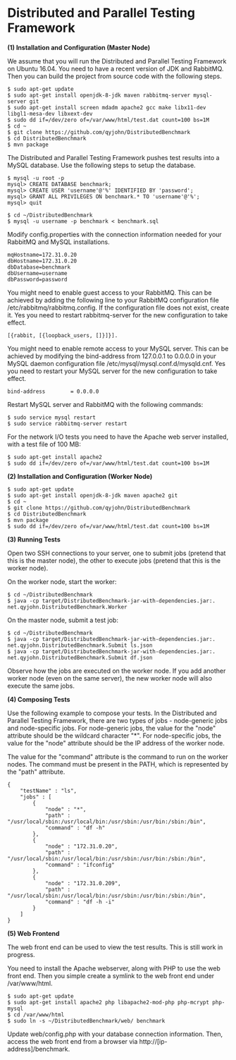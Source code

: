 # Distributed and Parallel Testing Framework


**(1) Installation and Configuration (Master Node)**

We assume that you will run the Distributed and Parallel Testing Framework on Ubuntu 16.04. You need to have a recent version of JDK and RabbitMQ. Then you can build the project from source code with the following steps. 

~~~~
$ sudo apt-get update
$ sudo apt-get install openjdk-8-jdk maven rabbitmq-server mysql-server git
$ sudo apt-get install screen mdadm apache2 gcc make libx11-dev libgl1-mesa-dev libxext-dev
$ sudo dd if=/dev/zero of=/var/www/html/test.dat count=100 bs=1M
$ cd ~
$ git clone https://github.com/qyjohn/DistributedBenchmark
$ cd DistributedBenchmark
$ mvn package
~~~~

The Distributed and Parallel Testing Framework pushes test results into a MySQL database. Use the following steps to setup the database.

~~~~
$ mysql -u root -p
mysql> CREATE DATABASE benchmark;
mysql> CREATE USER 'username'@'%' IDENTIFIED BY 'password';
mysql> GRANT ALL PRIVILEGES ON benchmark.* TO 'username'@'%';
mysql> quit

$ cd ~/DistributedBenchmark
$ mysql -u username -p benchmark < benchmark.sql
~~~~

Modify config.properties with the connection information needed for your RabbitMQ and MySQL installations.

~~~~
mqHostname=172.31.0.20
dbHostname=172.31.0.20
dbDatabase=benchmark
dbUsername=username
dbPassword=password
~~~~

You might need to enable guest access to your RabbitMQ. This can be achieved by adding the following line to your RabbitMQ configuration file /etc/rabbitmq/rabbitmq.config. If the configuration file does not exist, create it. Yes you need to restart rabbitmq-server for the new configuration to take effect. 

~~~~
[{rabbit, [{loopback_users, []}]}].
~~~~

You might need to enable remote access to your MySQL server. This can be achieved by modifying the bind-address from 127.0.0.1 to 0.0.0.0 in your MySQL daemon configuration file /etc/mysql/mysql.conf.d/mysqld.cnf. Yes you need to restart your MySQL server for the new configuration to take effect.

~~~~
bind-address		= 0.0.0.0
~~~~

Restart MySQL server and RabbitMQ with the following commands:

~~~~
$ sudo service mysql restart
$ sudo service rabbitmq-server restart
~~~~

For the network I/O tests you need to have the Apache web server installed, with a test file of 100 MB:

~~~~
$ sudo apt-get install apache2
$ sudo dd if=/dev/zero of=/var/www/html/test.dat count=100 bs=1M
~~~~

**(2) Installation and Configuration (Worker Node)**

~~~~
$ sudo apt-get update
$ sudo apt-get install openjdk-8-jdk maven apache2 git
$ cd ~
$ git clone https://github.com/qyjohn/DistributedBenchmark
$ cd DistributedBenchmark
$ mvn package
$ sudo dd if=/dev/zero of=/var/www/html/test.dat count=100 bs=1M
~~~~


**(3) Running Tests**

Open two SSH connections to your server, one to submit jobs (pretend that this is the master node), the other to execute jobs (pretend that this is the worker node).

On the worker node, start the worker:

~~~~
$ cd ~/DistributedBenchmark
$ java -cp target/DistributedBenchmark-jar-with-dependencies.jar:. net.qyjohn.DistributedBenchmark.Worker 
~~~~

On the master node, submit a test job:

~~~~
$ cd ~/DistributedBenchmark
$ java -cp target/DistributedBenchmark-jar-with-dependencies.jar:. net.qyjohn.DistributedBenchmark.Submit ls.json
$ java -cp target/DistributedBenchmark-jar-with-dependencies.jar:. net.qyjohn.DistributedBenchmark.Submit df.json
~~~~

Observe how the jobs are executed on the worker node. If you add another worker node (even on the same server), the new worker node will also execute the same jobs.

**(4) Composing Tests**

Use the following example to compose your tests. In the Distributed and Parallel Testing Framework, there are two types of jobs - node-generic jobs and node-specific jobs. For node-generic jobs, the value for the "node" attribute should be the wildcard character "*". For node-specific jobs, the value for the "node" attribute should be the IP address of the worker node. 

The value for the "command" attribute is the command to run on the worker nodes. The command must be present in the PATH, which is represented by the "path" attribute. 

~~~~
{
    "testName" : "ls",
    "jobs" : [
        {
            "node" : "*",
            "path" : "/usr/local/sbin:/usr/local/bin:/usr/sbin:/usr/bin:/sbin:/bin",
            "command" : "df -h"
        },
        {
            "node" : "172.31.0.20",
            "path" : "/usr/local/sbin:/usr/local/bin:/usr/sbin:/usr/bin:/sbin:/bin",
            "command" : "ifconfig"
        },
        {
            "node" : "172.31.0.209",
            "path" : "/usr/local/sbin:/usr/local/bin:/usr/sbin:/usr/bin:/sbin:/bin",
            "command" : "df -h -i"
        }
    ]
}
~~~~

**(5) Web Frontend**

The web front end can be used to view the test results. This is still work in progress.

You need to install the Apache webserver, along with PHP to use the web front end. Then you simple create a symlink to the web front end under /var/www/html. 

~~~~
$ sudo apt-get update
$ sudo apt-get install apache2 php libapache2-mod-php php-mcrypt php-mysql
$ cd /var/www/html
$ sudo ln -s ~/DistributedBenchmark/web/ benchmark
~~~~

Update web/config.php with your database connection information. Then, access the web front end from a browser via http://[ip-address]/benchmark.

